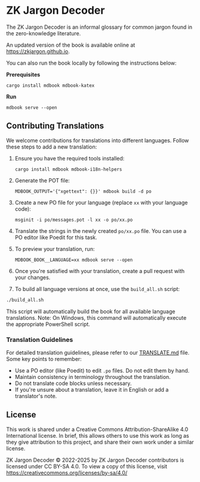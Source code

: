 # ZK Jargon Decoder

The ZK Jargon Decoder is an informal glossary for common jargon found in the zero-knowledge literature.

An updated version of the book is available online at <https://zkjargon.github.io>.

You can also run the book locally by following the instructions below:

**Prerequisites**

```shell
cargo install mdbook mdbook-katex
```

**Run**

```shell
mdbook serve --open
```

## Contributing Translations

We welcome contributions for translations into different languages. Follow these steps to add a new translation:

1. Ensure you have the required tools installed:

   ```
   cargo install mdbook mdbook-i18n-helpers
   ```

2. Generate the POT file:

   ```
   MDBOOK_OUTPUT='{"xgettext": {}}' mdbook build -d po
   ```

3. Create a new PO file for your language (replace `xx` with your language code):

   ```
   msginit -i po/messages.pot -l xx -o po/xx.po
   ```

4. Translate the strings in the newly created `po/xx.po` file. You can use a PO editor like Poedit for this task.

5. To preview your translation, run:

   ```
   MDBOOK_BOOK__LANGUAGE=xx mdbook serve --open
   ```

6. Once you're satisfied with your translation, create a pull request with your changes.

7. To build all language versions at once, use the `build_all.sh` script:

```sh
./build_all.sh
```

This script will automatically build the book for all available language translations.
Note: On Windows, this command will automatically execute the appropriate PowerShell script.

### Translation Guidelines

For detailed translation guidelines, please refer to our [TRANSLATE.md](TRANSLATE.md) file. Some key points to remember:

- Use a PO editor (like Poedit) to edit `.po` files. Do not edit them by hand.
- Maintain consistency in terminology throughout the translation.
- Do not translate code blocks unless necessary.
- If you're unsure about a translation, leave it in English or add a translator's note.

## License

This work is shared under a Creative Commons Attribution-ShareAlike 4.0 International license. In brief, this allows others to use this work as long as they give attribution to this project, and share their own work under a similar license.

ZK Jargon Decoder © 2022-2025 by ZK Jargon Decoder contributors is licensed under CC BY-SA 4.0. To view a copy of this license, visit https://creativecommons.org/licenses/by-sa/4.0/
